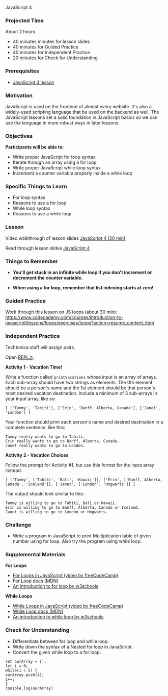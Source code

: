 JavaScript 4

### Projected Time
About 2 hours
- 40 minutes minutes for lesson slides
- 40 minutes for Guided Practice
- 40 minutes for Independent Practice
- 20 minutes for Check for Understanding

### Prerequisites

- [JavaScript 3 lesson](/javascript/javascript-3.md)

### Motivation
JavaScript is used on the frontend of almost every website. It's also a widely-used scripting language that be used on the backend as well. The JavaScript lessons set a solid foundation in JavaScript basics so we can use the language in more robust ways in later lessons.

### Objectives
**Participants will be able to:**
- Write proper JavaScript for loop syntax
- Iterate through an array using a for loop
- Write proper JavaScript while loop syntax
- Increment a counter variable properly inside a while loop

### Specific Things to Learn
- For loop syntax
- Reasons to use a for loop
- While loop syntax
- Reasons to use a while loop

### Lesson

Video walkthrough of lesson slides [JavaScript 4 (20 min)](https://drive.google.com/file/d/1YL8rU9wY3fh0g4mZM223b7g-PDgk_X5P/view?usp=sharing)

Read through lesson slides [JavaScript 4](https://docs.google.com/presentation/d/1-TEyN4TTjP9c9WGcThS1jQmVoY4pG-xt9gjbDhJkUTc/edit?usp=sharing)


### Things to Remember

- **You'll get stuck in an infinite while loop if you don't increment or decrement the counter variable.**

- **When using a for loop, remember that list indexing starts at zero!**


### Guided Practice
 Work through this lesson on JS loops (about 30 min):
https://www.codecademy.com/courses/introduction-to-javascript/lessons/loops/exercises/loops?action=resume_content_item


### Independent Practice
Techtonica staff will assign pairs.

Open [REPL.it](https://www.repl.it). 

**Activity 1 - Vacation Time!**

Write a function called `printVacations` whose input is an array of arrays. Each sub-array should have two strings as elements: The 0th element should be a person's name and the 1st element should be that person's most desired vacation destination. Include a minimum of 3 sub-arrays in your input array, like so:

`[ ['Tammy', 'Tahiti'], ['Erin', 'Banff, Alberta, Canada'], ['Janet', 'London'] ]`  

Your function should print each person's name and desired destination in a complete sentence, like this:

`Tammy really wants to go to Tahiti.`  
`Erin really wants to go to Banff, Alberta, Canada.`  
`Janet really wants to go to London.`  

**Activity 2 - Vacation Choices**

Follow the prompt for Activity #1, but use this format for the input array instead:

`[ ['Tammy', ['Tahiti', 'Bali', 'Hawaii']], ['Erin', ['Banff, Alberta, Canada', 'Iceland']], ['Janet', ['London', 'Hogwarts']] ]` 

The output should look similar to this:

`Tammy is willing to go to Tahiti, Bali or Hawaii.`  
`Erin is willing to go to Banff, Alberta, Canada or Iceland.`  
`Janet is willing to go to London or Hogwarts.`  

### Challenge

- Write a program in JavaScript to print Multiplication table of given number using for loop. Also try the program using while loop.

### Supplemental Materials

**For Loops**

- [For Loops in JavaScript (video by freeCodeCamp)](https://www.youtube.com/watch?v=24Wpg6njlYI)
- [For Loop docs (MDN)](https://developer.mozilla.org/en-US/docs/Web/JavaScript/Reference/Statements/for)
- [An introduction to for loop by w3schools](https://www.w3schools.com/js/js_loop_for.asp)

**While Loops**

- [While Loops in JavaScript (video by freeCodeCamp)](https://www.youtube.com/watch?v=PpbFyLTtpWI)
- [While Loop docs (MDN)](https://developer.mozilla.org/en-US/docs/Web/JavaScript/Reference/Statements/while)
- [An introduction to while loop by w3schools](https://www.w3schools.com/js/js_loop_while.asp)

### Check for Understanding

- Differentiate between for loop and while loop.
- Write down the syntax of a Nested for loop in JavaScript.
- Convert the given while loop to a for loop:
```
let ourArray = [];
let i = 0;
while(i < 5) {
ourArray.push(i);
i++;
}
console.log(ourArray)
```
